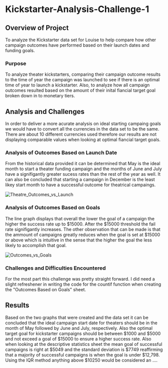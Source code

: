# Kickstarter-Analysis-Challenge-1

## Overview of Project
To analyze the Kickstarter data set for Louise to help compare how other campaign outcomes have performed based on their launch dates and funding goals.

### Purpose
To analyze theater kickstarters, comparing their campaign outcome results to the time of year the campaign was launched to see if there is an optimal time of year to launch a kickstarter. Also, to analyze how all campaign outcomes resulted based on the amount of their inital fiancial target goal broken down in to monetary tiers. 

## Analysis and Challenges
In order to deliver a more acurate analysis on ideal starting campaing goals we would have to convert all the currencies in the data set to be the same. There are about 10 different currencies used therefore our results are not displaying comparable values when looking at optimal fiancial target goals.    

### Analysis of Outcomes Based on Launch Date
From the historical data provided it can be determined that May is the ideal month to start a theater funding campaign and the months of June and July have a signifigantly greater sucess rates than the rest of the year as well. It can also be concluded that starting a campaign in December is the least likey start month to have a successful outcome for theatrical campaings. 

![Theatre_Outcomes_vs_Launch](https://user-images.githubusercontent.com/95573310/196800803-ff92b8c7-486d-41c9-98da-f1d66fa6fb60.png)

### Analysis of Outcomes Based on Goals
The line graph displays that overall the lower the goal of a campaign the higher the success rate up to $15000. After the $15000 threshold the fail rate signifigantly increases. The other observation that can be made is that the ammount of campaigns greatly reduces when the goal is set at $15000 or above which is intuitive in the sense that the higher the goal the less likely to accomplish that goal. 

![Outcomes_vs_Goals](https://user-images.githubusercontent.com/95573310/196800864-6dec906e-6643-47bc-b899-7277268fdcb8.png)

### Challenges and Difficulties Encountered
For the most part this challenge was pretty straight forward. I did need a slight refreshener in writing the code for the countif function when creating the "Outcomes Based on Goals" sheet. 

## Results
Based on the two graphs that were created and the data set it can be concluded that the ideal campaign start date for theaters should be in the month of May followed by June and July, respectively. Also the optimal target goal for kickstarter campaigns should be between $1000 and $5000 and not exceed a goal of $15000 to ensure a higher success rate. Also when looking at the descriptive statistics sheet the mean goal of successful campaigns is right at $5049 and the standard deviation is $7749 reaffirming that a majority of successful campaigns is when the goal is under $12,798. Using the IQR method anything above $10250 would be considered an ....
